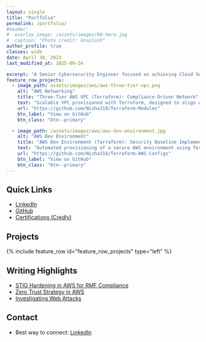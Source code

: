 ```yaml
---
layout: single
title: "Portfolio"
permalink: /portfolio/
#header:
#  overlay_image: /assets/images/00-hero.jpg
#  caption: "Photo credit: Unsplash"
author_profile: true
classes: wide
date: April 30, 2023
last_modified_at: 2025-09-24

excerpt: "A Senior Cybersecurity Engineer focused on achieving Cloud Security Compliance and implementing Zero Trust architectures in AWS and Azure. Expertise includes NIST RMF, policy development, and Infrastructure as Code (IaC) security."
feature_row_projects:
  - image_path: assets/images/aws/aws-three-tier-vpc.png
    alt: "AWS Networking"
    title: "Three-Tier AWS VPC (Terraform): Compliance-Driven Network"
    text: "Scalable VPC provisioned with Terraform, designed to align with NIST SP 800-53 controls (e.g., SC-7 Boundary Protection and AC-4 Information Flow Enforcement). Demonstrates Zero Trust principles through network segmentation and least privilege IAM policies."
    url: "https://github.com/Nisha318/Terraform-Modules"
    btn_label: "View on GitHub"
    btn_class: "btn--primary"

  - image_path: /assets/images/aws/aws-dev-environment.jpg
    alt: "AWS Dev Environment"
    title: "AWS Dev Environment (Terraform): Security Baseline Implementation"
    text: "Automated provisioning of a secure AWS environment using Terraform. Implemented security baselines and configuration management (CM) best practices to ensure least privilege access and a compliant development environment."
    url: "https://github.com/Nisha318/Terraform-AWS-Configs"
    btn_label: "View on GitHub"
    btn_class: "btn--primary"
---
```


## Quick Links
- [LinkedIn](https://www.linkedin.com/in/nishapmcd)
- [GitHub](https://github.com/Nisha318)
- [Certifications (Credly)](https://www.credly.com/users/nishapmcd/badges#credly)

## Projects
{% include feature_row id="feature_row_projects" type="left" %}

## Writing Highlights
- [STIG Hardening in AWS for RMF Compliance](YOUR-POST-LINK)
- [Zero Trust Strategy in AWS](YOUR-POST-LINK)
- [Investigating Web Attacks](https://notesbynisha.com/blog/investigate-web-attacks-lets-defend-walkthrough/)


## Contact
- Best way to connect: [LinkedIn](https://www.linkedin.com/in/nishapmcd)
